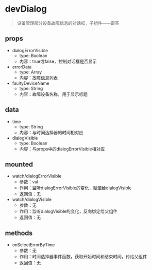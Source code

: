 # devDialog
>设备管理部分设备故障信息的对话框，子组件——雷答

## props
* dialogErrorVisible
  * type: Boolean
  * 内容：true或false，控制对话框是否显示
* errorData
  * type: Array
  * 内容：故障信息列表
* faultyDeviceName
  * type: String
  * 内容：故障设备名称，用于显示标题







## data
* time
  * type: String
  * 内容：与时间选择器的时间相对应
* dialogVisible
  * type: Boolean
  * 内容：与props中的dialogErrorVisible相对应
## mounted
* watch/dialogErrorVisible
  * 参数：val
  * 作用：监听dialogErrorVisible的变化，赋值给dialogVisible
  * 返回值：无
* watch/dialogVisible
  * 参数：无
  * 作用：监听dialogVisible的变化，反向绑定给父组件
  * 返回值：无
 
## methods
* onSelectErrorByTime
  * 参数：无
  * 作用：时间选择器事件函数，获取开始时间和结束时间，传给父组件
  * 返回值：无
